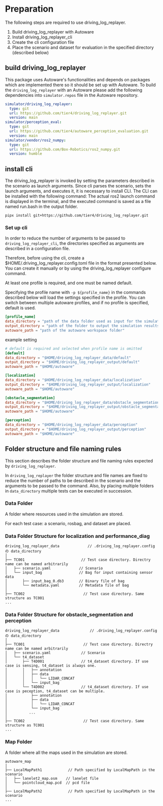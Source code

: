 # Preparation

The following steps are required to use driving_log_replayer.

1. Build driving_log_replayer with Autoware
2. Install driving_log_replayer_cli
3. Create the cli configuration file
4. Place the scenario and dataset for evaluation in the specified directory (described below)

## build driving_log_replayer

This package uses Autoware's functionalities and depends on packages which are implemented there so it should be set up with Autoware.
To build the `driving_log_replayer` with an Autoware please add the following dependencies into `simulator.repos` file in the Autoware repository.

```yaml
simulator/driving_log_replayer:
  type: git
  url: https://github.com/tier4/driving_log_replayer.git
  version: main
simulator/perception_eval:
  type: git
  url: https://github.com/tier4/autoware_perception_evaluation.git
  version: main
simulator/vendor/ros2_numpy:
  type: git
  url: https://github.com/Box-Robotics/ros2_numpy.git
  version: humble
```

## install cli

The driving_log_replayer is invoked by setting the parameters described in the scenario as launch arguments.
Since cli parses the scenario, sets the launch arguments, and executes it, it is necessary to install CLI. The CLI can be installed with the following command:
The actual ros2 launch command is displayed in the terminal, and the executed command is saved as a file named run.bash in the output folder.

```shell
pipx install git+https://github.com/tier4/driving_log_replayer.git
```

### Set up cli

In order to reduce the number of arguments to be passed to `driving_log_replayer_cli`, the directories specified as arguments are described in a configuration file.

Therefore, before using the cli, create a $HOME/.driving_log_replayer.config.toml file in the format presented below.
You can create it manually or by using the driving_log_replayer configure command.

At least one profile is required, and one must be named default.

Specifying the profile name with `-p ${profile_name}` in the commands described below will load the settings specified in the profile.
You can switch between multiple autoware profiles, and if no profile is specified, default is used.

```toml
[profile_name]
data_directory = "path of the data folder used as input for the simulation"
output_directory = "path of the folder to output the simulation results"
autoware_path = "path of the autoware workspace folder"
```

example setting

```toml
# default is required and selected when profile name is omitted
[default]
data_directory = "$HOME/driving_log_replayer_data/default"
output_directory = "$HOME/driving_log_replayer_output/default"
autoware_path = "$HOME/autoware"

[localization]
data_directory = "$HOME/driving_log_replayer_data/localization"
output_directory = "$HOME/driving_log_replayer_output/localization"
autoware_path = "$HOME/autoware"

[obstacle_segmentation]
data_directory = "$HOME/driving_log_replayer_data/obstacle_segmentation"
output_directory = "$HOME/driving_log_replayer_output/obstacle_segmentation"
autoware_path = "$HOME/autoware"

[perception]
data_directory = "$HOME/driving_log_replayer_data/perception"
output_directory = "$HOME/driving_log_replayer_output/perception"
autoware_path = "$HOME/autoware"
```

## Folder structure and file naming rules

This section describes the folder structure and file naming rules expected by `driving_log_replayer`.

In `driving_log_replayer` the folder structure and file names are fixed to reduce the number of paths to be described in the scenario and the arguments to be passed to the command.
Also, by placing multiple folders in `data_directory` multiple tests can be executed in succession.

### Data Folder

A folder where resources used in the simulation are stored.

For each test case: a scenario, rosbag, and dataset are placed.

### Data Folder Structure for localization and performance_diag

```shell
driving_log_replayer_data             // .driving_log_replayer.config の data_directory
│
├── TC001                          // Test case directory. Directry name can be named arbitrarily
│   ├── scenario.yaml             // Scenario
│   └── input_bag                 // Bag for input containing sensor data
│       ├── input_bag_0.db3       // Binary file of bag
│       └── metadata.yaml         // Metadata file of bag
│
├── TC002                           // Test case directory. Same structure as TC001
...

```

### Data Folder Structure for obstacle_segmentation and perception

```shell
driving_log_replayer_data              // .driving_log_replayer.config の data_directory
│
├── TC001                           // Test case directory. Directry name can be named arbitrarily
│   ├── scenario.yaml              // Scenario
│   └── t4_dataset
│       ├── T4D001                 // t4_dataset directory. If use case is sensing, t4_dataset is always one.
│       │   ├── annotation
│       │   ├── data
│       │   │   └── LIDAR_CONCAT
│       │   └── input_bag
│       └── T4D002                 // t4_dataset directory. If use case is peception, t4_dataset can be multiple.
│           ├── annotation
│           ├── data
│           │   └── LIDAR_CONCAT
│           └── input_bag
│          ...
│
├── TC002                           // Test case directory. Same structure as TC001
...

```

### Map Folder

A folder where all the maps used in the simulation are stored.

```shell
autoware_map
│
├── LocalMapPath1            // Path specified by LocalMapPath in the scenario
│   ├── lanelet2_map.osm    // lanelet file
│   └── pointcloud_map.pcd  // pcd file
│
├── LocalMapPath2            // Path specified by LocalMapPath in the scenario
...

```
